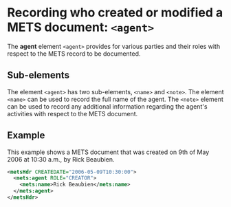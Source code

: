 # Recording who created or modified a METS document: `<agent>`

The **agent** element `<agent>` provides for various parties and their
roles with respect to the METS record to be documented.

## Sub-elements

The element `<agent>` has two sub-elements, `<name>` and
`<note>`. The element `<name>` can be used to record the full
name of the agent. The `<note>` element can be used to record
any additional information regarding the agent's activities with
respect to the METS document.

## Example

This example shows a METS document that was created on 9th of May 2006
at 10:30 a.m., by Rick Beaubien.

```xml
<metsHdr CREATEDATE="2006-05-09T10:30:00">
  <mets:agent ROLE="CREATOR">
    <mets:name>Rick Beaubien</mets:name>
  </mets:agent>
</metsHdr>
```
